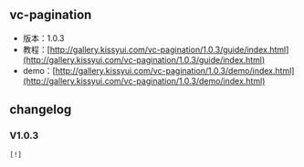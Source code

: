 ## vc-pagination

* 版本：1.0.3
* 教程：[http://gallery.kissyui.com/vc-pagination/1.0.3/guide/index.html](http://gallery.kissyui.com/vc-pagination/1.0.3/guide/index.html)
* demo：[http://gallery.kissyui.com/vc-pagination/1.0.3/demo/index.html](http://gallery.kissyui.com/vc-pagination/1.0.3/demo/index.html)

## changelog

### V1.0.3

    [!]


